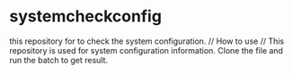# systemcheckconfig
this repository for to check the system configuration.
// How to use //
This repository is used for system configuration information.
Clone the file and run the batch to get result.
